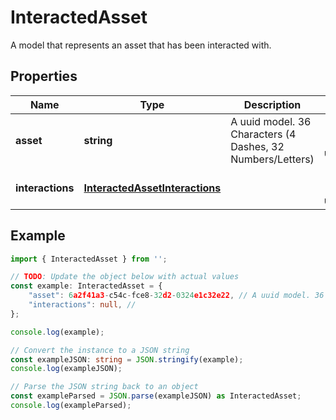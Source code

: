 
# InteractedAsset

A model that represents an asset that has been interacted with. 

## Properties

Name | Type | Description | Notes
------------ | ------------- | ------------- | -------------
**asset** | **string** | A uuid model. 36 Characters (4 Dashes, 32 Numbers/Letters)  | [optional] [default to undefined]
**interactions** | [**InteractedAssetInteractions**](InteractedAssetInteractions) |  | [optional] [default to undefined]

## Example

```typescript
import { InteractedAsset } from '';

// TODO: Update the object below with actual values
const example: InteractedAsset = {
    "asset": 6a2f41a3-c54c-fce8-32d2-0324e1c32e22, // A uuid model. 36 Characters (4 Dashes, 32 Numbers/Letters) 
    "interactions": null, // 
};

console.log(example);

// Convert the instance to a JSON string
const exampleJSON: string = JSON.stringify(example);
console.log(exampleJSON);

// Parse the JSON string back to an object
const exampleParsed = JSON.parse(exampleJSON) as InteractedAsset;
console.log(exampleParsed);
```




